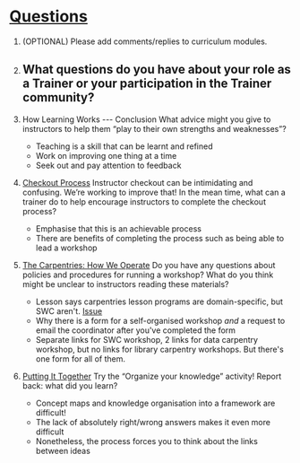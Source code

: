 # [Questions](https://carpentries.github.io/trainer-training/08-Week_8_discussion_questions/index.html)
1. (OPTIONAL) Please add comments/replies to curriculum modules.
2. What questions do you have about your role as a Trainer or your participation in the Trainer community?
	-
3. How Learning Works --- Conclusion
What advice might you give to instructors to help them “play to their own strengths and weaknesses”?
	- Teaching is a skill that can be learnt and refined
	- Work on improving one thing at a time
	- Seek out and pay attention to feedback

4. [Checkout Process](https://carpentries.github.io/instructor-training/20-checkout/index.html)
Instructor checkout can be intimidating and confusing. We’re working to improve that! In the mean time, what can a trainer do to help encourage instructors to complete the checkout process?
	- Emphasise that this is an achievable process
	- There are benefits of completing the process such as being able to lead a workshop

5. [The Carpentries: How We Operate](https://carpentries.github.io/instructor-training/21-carpentries/index.html)
Do you have any questions about policies and procedures for running a workshop? What do you think might be unclear to instructors reading these materials?
	- Lesson says carpentries lesson programs are domain-specific, but SWC aren't. [Issue](https://github.com/carpentries/instructor-training/issues/906)
	- Why there is a form for a self-organised workshop *and* a request to email the coordinator after you've completed the form
	- Separate links for SWC workshop, 2 links for data carpentry workshop, but no links for library carpentry workshops. But there's one form for all of them.

6. [Putting It Together](https://carpentries.github.io/instructor-training/24-practices/index.html)
Try the “Organize your knowledge” activity! Report back: what did you learn?
	- Concept maps and knowledge organisation into a framework are difficult!
	- The lack of absolutely right/wrong answers makes it even more difficult
	- Nonetheless, the process forces you to think about the links between ideas
